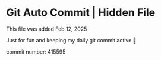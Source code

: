 # Git Auto Commit | Hidden File

This file was added Feb 12, 2025

Just for fun and keeping my daily git commit active 🤪

commit number: 415595

